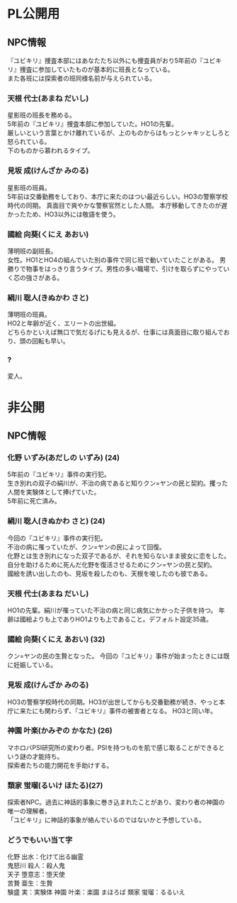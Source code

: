 
# PL公開用
## NPC情報
『ユビキリ』捜査本部にはあなたたち以外にも捜査員がおり5年前の『ユビキリ』捜査に参加していたものが基本的に班長となっている。  
また各班には探索者の班同様名前が与えられている。  

### 天根 代士(あまね だいし)
星影班の班長を務める。  
5年前の『ユビキリ』捜査本部に参加していた。HO1の先輩。  
厳しいという言葉とかけ離れているが、上のものからはもっとシャキッとしろと怒られている。  
下のものから慕われるタイプ。  

### 見坂 成(けんざか みのる)
星影班の班員。  
5年前は交番勤務をしており、本庁に来たのはつい最近らしい。HO3の警察学校時代の同期。
真面目で爽やかな警察官然とした人間。
本庁移動してきたのが遅かったため、HO3以外には敬語を使う。  

### 國絵 向葵(くにえ あおい)
薄明班の副班長。  
女性。HO1とHO4の組んでいた別の事件で同じ班で動いていたことがある。
男勝りで物事をはっきり言うタイプ。男性の多い職場で、引けを取らずにやっていく芯の強さがある。  

### 絹川 聡人(きぬかわ さと)
薄明班の班員。  
HO2と年齢が近く、エリートの出世組。  
どちらかといえば無口で気だるげにも見えるが、仕事には真面目に取り組んでおり、頭の回転も早い。  


### ?
変人。  

# 非公開
## NPC情報
### 化野 いずみ(あだしの いずみ) (24)
5年前の『ユビキリ』事件の実行犯。  
生き別れの双子の絹川が、不治の病であると知りクン=ヤンの民と契約。攫った人間を実験体として捧げていた。  
5年前に死亡済み。  

### 絹川 聡人(きぬかわ さと) (24)
今回の『ユビキリ』事件の実行犯。  
不治の病に罹っていたが、クン=ヤンの民によって回復。  
化野とは生き別れになった双子であるが、それを知らないまま彼女に恋をした。  
自分を助けるために死んだ化野を復活させるためにクン=ヤンの民と契約。  
國絵を誘い出したのも、見坂を殺したのも、天根を唆したのも彼である。  

### 天根 代士(あまね だいし)
HO1の先輩。絹川が罹っていた不治の病と同じ病気にかかった子供を持つ。
年齢は國絵よりも上でありHO1よりも上であること。デフォルト設定35歳。

### 國絵 向葵(くにえ あおい) (32)
クン=ヤンの民の生贄となった。
今回の『ユビキリ』事件が始まったときには既に妊娠している。

### 見坂 成(けんざか みのる)
HO3の警察学校時代の同期。HO3が出世してからも交番勤務が続き、やっと本庁に来たにも関わらず、『ユビキリ』事件の被害者となる。
HO3と同い年。

### 神園 叶楽(かみぞの かなた) (26)
マホロバPSI研究所の変わり者。PSIを持つものを肌で感じ取ることができるという謎の才能持ち。  
探索者たちの能力開花を手助けする。

### 類家 蛍瑠(るいけ ほたる)(27)
探索者NPC。過去に神話的事象に巻き込まれたことがあり、変わり者の神園の唯一の理解者。  
「ユビキリ」に神話的事象が絡んでいるのではないかと予想している。

### どうでもいい当て字
化野 出水：化けて出る幽霊   
鬼怒川 殺人：殺人鬼  
天子 堕意志：堕天使  
苦贄 亜生：生贄  
験盛 実：実験体
神園 叶楽：楽園 まほろば
類家 蛍瑠：るるいえ
